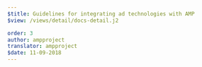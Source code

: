 ```yaml
---
$title: Guidelines for integrating ad technologies with AMP
$view: /views/detail/docs-detail.j2

order: 3
author: ampproject
translator: ampproject
$date: 11-09-2018
---
```


